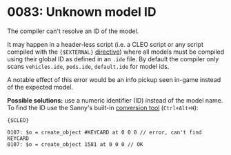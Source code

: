# 0083: Unknown model ID

The compiler can't resolve an ID of the model. 

It may happen in a header-less script \(i.e. a CLEO script or any script compiled with the `{$EXTERNAL}` [directive](../../coding/directives.md#usdexternal)\) where all models must be compiled using their global ID as defined in an `.ide` file. By default the compiler only scans `vehicles.ide`, `peds.ide`, `default.ide` for model ids.

A notable effect of this error would be an info pickup seen in-game instead of the expected model.

**Possible solutions:** use a numeric identifier \(ID\) instead of the model name. To find the ID use the Sanny's built-in [conversion tool](../../options/hotkeys.md) \(`Ctrl+Alt+H`\):

```text
{$CLEO}

0107: $o = create_object #KEYCARD at 0 0 0 // error, can't find KEYCARD
0107: $o = create_object 1581 at 0 0 0 // OK
```

